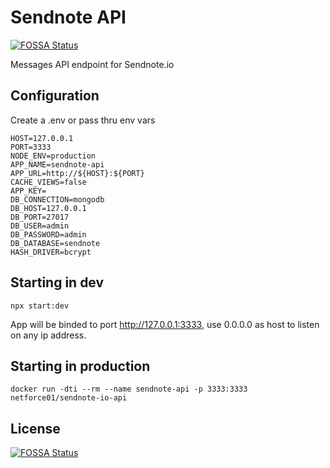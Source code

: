 # Sendnote API
[![FOSSA Status](https://app.fossa.io/api/projects/git%2Bgithub.com%2Fnitrique%2Fsendnote-io-api.svg?type=shield)](https://app.fossa.io/projects/git%2Bgithub.com%2Fnitrique%2Fsendnote-io-api?ref=badge_shield)


Messages API endpoint for Sendnote.io

## Configuration

Create a .env or pass thru env vars

```
HOST=127.0.0.1
PORT=3333
NODE_ENV=production
APP_NAME=sendnote-api
APP_URL=http://${HOST}:${PORT}
CACHE_VIEWS=false
APP_KEY=
DB_CONNECTION=mongodb
DB_HOST=127.0.0.1
DB_PORT=27017
DB_USER=admin
DB_PASSWORD=admin
DB_DATABASE=sendnote
HASH_DRIVER=bcrypt
```

## Starting in dev

`npx start:dev`

App will be binded to port http://127.0.0.1:3333, use 0.0.0.0 as host to listen on any ip address.

## Starting in production

`docker run -dti --rm --name sendnote-api -p 3333:3333 netforce01/sendnote-io-api`

## License
[![FOSSA Status](https://app.fossa.io/api/projects/git%2Bgithub.com%2Fnitrique%2Fsendnote-io-api.svg?type=large)](https://app.fossa.io/projects/git%2Bgithub.com%2Fnitrique%2Fsendnote-io-api?ref=badge_large)
